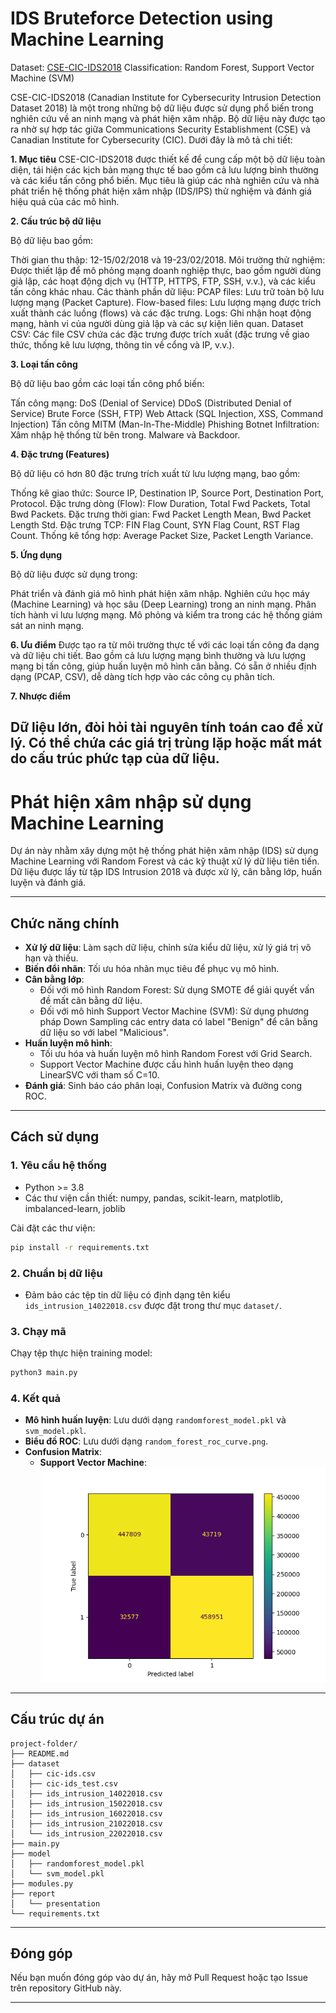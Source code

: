 # IDS Bruteforce Detection using Machine Learning
Dataset: [CSE-CIC-IDS2018](https://registry.opendata.aws/cse-cic-ids2018/)
Classification: Random Forest, Support Vector Machine (SVM)

CSE-CIC-IDS2018 (Canadian Institute for Cybersecurity Intrusion Detection Dataset 2018) là một trong những bộ dữ liệu được sử dụng phổ biến trong nghiên cứu về an ninh mạng và phát hiện xâm nhập. Bộ dữ liệu này được tạo ra nhờ sự hợp tác giữa Communications Security Establishment (CSE) và Canadian Institute for Cybersecurity (CIC). Dưới đây là mô tả chi tiết:

**1. Mục tiêu**
CSE-CIC-IDS2018 được thiết kế để cung cấp một bộ dữ liệu toàn diện, tái hiện các kịch bản mạng thực tế bao gồm cả lưu lượng bình thường và các kiểu tấn công phổ biến. Mục tiêu là giúp các nhà nghiên cứu và nhà phát triển hệ thống phát hiện xâm nhập (IDS/IPS) thử nghiệm và đánh giá hiệu quả của các mô hình.

**2. Cấu trúc bộ dữ liệu**

Bộ dữ liệu bao gồm:

Thời gian thu thập: 12-15/02/2018 và 19-23/02/2018.
Môi trường thử nghiệm: Được thiết lập để mô phỏng mạng doanh nghiệp thực, bao gồm người dùng giả lập, các hoạt động dịch vụ (HTTP, HTTPS, FTP, SSH, v.v.), và các kiểu tấn công khác nhau.
Các thành phần dữ liệu:
PCAP files: Lưu trữ toàn bộ lưu lượng mạng (Packet Capture).
Flow-based files: Lưu lượng mạng được trích xuất thành các luồng (flows) và các đặc trưng.
Logs: Ghi nhận hoạt động mạng, hành vi của người dùng giả lập và các sự kiện liên quan.
Dataset CSV: Các file CSV chứa các đặc trưng được trích xuất (đặc trưng về giao thức, thống kê lưu lượng, thông tin về cổng và IP, v.v.).

**3. Loại tấn công**

Bộ dữ liệu bao gồm các loại tấn công phổ biến:

Tấn công mạng:
DoS (Denial of Service)
DDoS (Distributed Denial of Service)
Brute Force (SSH, FTP)
Web Attack (SQL Injection, XSS, Command Injection)
Tấn công MITM (Man-In-The-Middle)
Phishing
Botnet
Infiltration: Xâm nhập hệ thống từ bên trong.
Malware và Backdoor.

**4. Đặc trưng (Features)**

Bộ dữ liệu có hơn 80 đặc trưng trích xuất từ lưu lượng mạng, bao gồm:

Thống kê giao thức: Source IP, Destination IP, Source Port, Destination Port, Protocol.
Đặc trưng dòng (Flow): Flow Duration, Total Fwd Packets, Total Bwd Packets.
Đặc trưng thời gian: Fwd Packet Length Mean, Bwd Packet Length Std.
Đặc trưng TCP: FIN Flag Count, SYN Flag Count, RST Flag Count.
Thống kê tổng hợp: Average Packet Size, Packet Length Variance.

**5. Ứng dụng**

Bộ dữ liệu được sử dụng trong:

Phát triển và đánh giá mô hình phát hiện xâm nhập.
Nghiên cứu học máy (Machine Learning) và học sâu (Deep Learning) trong an ninh mạng.
Phân tích hành vi lưu lượng mạng.
Mô phỏng và kiểm tra trong các hệ thống giám sát an ninh mạng.

**6. Ưu điểm**
Được tạo ra từ môi trường thực tế với các loại tấn công đa dạng và dữ liệu chi tiết.
Bao gồm cả lưu lượng mạng bình thường và lưu lượng mạng bị tấn công, giúp huấn luyện mô hình cân bằng.
Có sẵn ở nhiều định dạng (PCAP, CSV), dễ dàng tích hợp vào các công cụ phân tích.

**7. Nhược điểm**

Dữ liệu lớn, đòi hỏi tài nguyên tính toán cao để xử lý. Có thể chứa các giá trị trùng lặp hoặc mất mát do cấu trúc phức tạp của dữ liệu.
-----------------------------------------------------------------------------------------------------------------------------------------------------------------------
# Phát hiện xâm nhập sử dụng Machine Learning

Dự án này nhằm xây dựng một hệ thống phát hiện xâm nhập (IDS) sử dụng Machine Learning với Random Forest và các kỹ thuật xử lý dữ liệu tiên tiến. Dữ liệu được lấy từ tập IDS Intrusion 2018 và được xử lý, cân bằng lớp, huấn luyện và đánh giá.

---

## Chức năng chính

- **Xử lý dữ liệu**: Làm sạch dữ liệu, chỉnh sửa kiểu dữ liệu, xử lý giá trị vô hạn và thiếu.
- **Biến đổi nhãn**: Tối ưu hóa nhãn mục tiêu để phục vụ mô hình.
- **Cân bằng lớp**: 
    - Đối với mô hình Random Forest: Sử dụng SMOTE để giải quyết vấn đề mất cân bằng dữ liệu.
    - Đối với mô hình Support Vector Machine (SVM): Sử dụng phương pháp Down Sampling các entry data có label "Benign" để cân bằng dữ liệu so với label "Malicious".
- **Huấn luyện mô hình**:
    - Tối ưu hóa và huấn luyện mô hình Random Forest với Grid Search.
    - Support Vector Machine được cấu hình huấn luyện theo dạng LinearSVC với tham số C=10.
- **Đánh giá**: Sinh báo cáo phân loại, Confusion Matrix và đường cong ROC.

---

## Cách sử dụng

### 1. Yêu cầu hệ thống
- Python >= 3.8
- Các thư viện cần thiết: numpy, pandas, scikit-learn, matplotlib, imbalanced-learn, joblib

Cài đặt các thư viện:

```bash
pip install -r requirements.txt
```

### 2. Chuẩn bị dữ liệu

- Đảm bảo các tệp tin dữ liệu có định dạng tên kiểu `ids_intrusion_14022018.csv` được đặt trong thư mục `dataset/`.

### 3. Chạy mã

Chạy tệp thực hiện training model:

```bash
python3 main.py
```

### 4. Kết quả
- **Mô hình huấn luyện**: Lưu dưới dạng `randomforest_model.pkl` và `svm_model.pkl`.
- **Biểu đồ ROC**: Lưu dưới dạng `random_forest_roc_curve.png`.
- **Confusion Matrix**:
    - **Support Vector Machine**:
        ![alt text](image/Confusion_Matrix.png)

---

## Cấu trúc dự án

```
project-folder/
├── README.md
├── dataset
│   ├── cic-ids.csv
│   ├── cic-ids_test.csv
│   ├── ids_intrusion_14022018.csv
│   ├── ids_intrusion_15022018.csv
│   ├── ids_intrusion_16022018.csv
│   ├── ids_intrusion_21022018.csv
│   └── ids_intrusion_22022018.csv
├── main.py
├── model
│   ├── randomforest_model.pkl
│   └── svm_model.pkl
├── modules.py
├── report
│   └── presentation
└── requirements.txt
```

---

## Đóng góp

Nếu bạn muốn đóng góp vào dự án, hãy mở Pull Request hoặc tạo Issue trên repository GitHub này.

---



